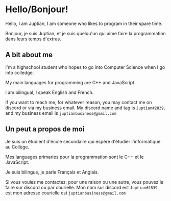 <!--
**Juptian/Juptian** is a ✨ _special_ ✨ repository because its `README.md` (this file) appears on your GitHub profile.

Here are some ideas to get you started:

- 🔭 I’m currently working on ...
- 🌱 I’m currently learning ...
- 👯 I’m looking to collaborate on ...
- 🤔 I’m looking for help with ...
- 💬 Ask me about ...
- 📫 How to reach me: ...
- 😄 Pronouns: ...
- ⚡ Fun fact: ...
-->

# Hello/Bonjour!
Hello, I am Juptian, I am someone who likes to program in their spare time.

Bonjour, je suis Juptian, et je suis quelqu'un qui aime faire la programmation dans leurs temps d'extras.

## A bit about me
I'm a highschool student who hopes to go into Computer Science when I go into colledge.

My main languages for programming are C++ and JavaScript.

I am bilingual, I speak English and French.

If you want to reach me, for whatever reason, you may contact me on discord or via my business email. My discord name and tag is `Juptian#2839`, and my business email is `juptianbusiness@gmail.com`

## Un peut a propos de moi
Je suis un étudient d'école secondaire qui espère d'étudier l'informatique au Collège.

Mes languages primaries pour la programmation sont le C++ et le JavaScript.

Je suis bilingue, je parle Français et Anglais.

Si vous voulez me contactez, pour une raison ou une autre, vous pouvez le faire sur discord ou par courielle. Mon nom sur discord est `Juptian#2839`, est mon adresse courielle est `juptianbusiness@gmail.com`
